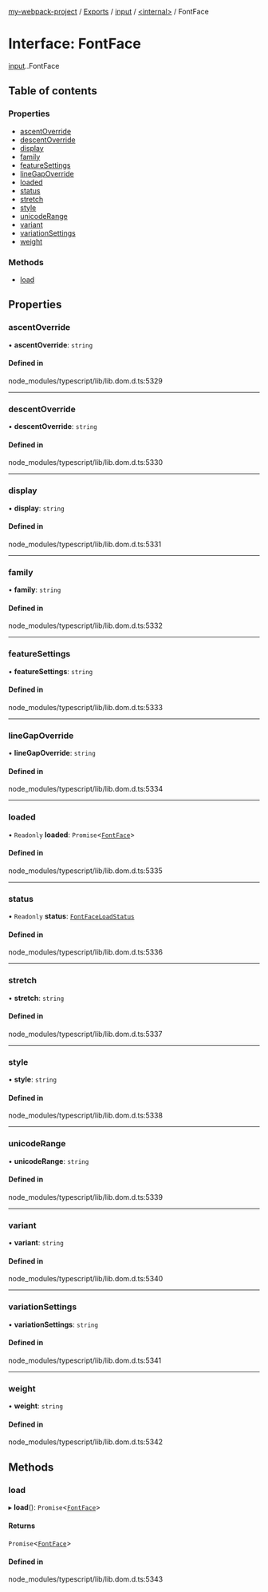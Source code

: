[my-webpack-project](../README.md) / [Exports](../modules.md) / [input](../modules/input.md) / [<internal\>](../modules/input._internal_.md) / FontFace

# Interface: FontFace

[input](../modules/input.md).[<internal>](../modules/input._internal_.md).FontFace

## Table of contents

### Properties

- [ascentOverride](input._internal_.FontFace.md#ascentoverride)
- [descentOverride](input._internal_.FontFace.md#descentoverride)
- [display](input._internal_.FontFace.md#display)
- [family](input._internal_.FontFace.md#family)
- [featureSettings](input._internal_.FontFace.md#featuresettings)
- [lineGapOverride](input._internal_.FontFace.md#linegapoverride)
- [loaded](input._internal_.FontFace.md#loaded)
- [status](input._internal_.FontFace.md#status)
- [stretch](input._internal_.FontFace.md#stretch)
- [style](input._internal_.FontFace.md#style)
- [unicodeRange](input._internal_.FontFace.md#unicoderange)
- [variant](input._internal_.FontFace.md#variant)
- [variationSettings](input._internal_.FontFace.md#variationsettings)
- [weight](input._internal_.FontFace.md#weight)

### Methods

- [load](input._internal_.FontFace.md#load)

## Properties

### ascentOverride

• **ascentOverride**: `string`

#### Defined in

node_modules/typescript/lib/lib.dom.d.ts:5329

___

### descentOverride

• **descentOverride**: `string`

#### Defined in

node_modules/typescript/lib/lib.dom.d.ts:5330

___

### display

• **display**: `string`

#### Defined in

node_modules/typescript/lib/lib.dom.d.ts:5331

___

### family

• **family**: `string`

#### Defined in

node_modules/typescript/lib/lib.dom.d.ts:5332

___

### featureSettings

• **featureSettings**: `string`

#### Defined in

node_modules/typescript/lib/lib.dom.d.ts:5333

___

### lineGapOverride

• **lineGapOverride**: `string`

#### Defined in

node_modules/typescript/lib/lib.dom.d.ts:5334

___

### loaded

• `Readonly` **loaded**: `Promise`<[`FontFace`](../modules/input._internal_.md#fontface)\>

#### Defined in

node_modules/typescript/lib/lib.dom.d.ts:5335

___

### status

• `Readonly` **status**: [`FontFaceLoadStatus`](../modules/input._internal_.md#fontfaceloadstatus)

#### Defined in

node_modules/typescript/lib/lib.dom.d.ts:5336

___

### stretch

• **stretch**: `string`

#### Defined in

node_modules/typescript/lib/lib.dom.d.ts:5337

___

### style

• **style**: `string`

#### Defined in

node_modules/typescript/lib/lib.dom.d.ts:5338

___

### unicodeRange

• **unicodeRange**: `string`

#### Defined in

node_modules/typescript/lib/lib.dom.d.ts:5339

___

### variant

• **variant**: `string`

#### Defined in

node_modules/typescript/lib/lib.dom.d.ts:5340

___

### variationSettings

• **variationSettings**: `string`

#### Defined in

node_modules/typescript/lib/lib.dom.d.ts:5341

___

### weight

• **weight**: `string`

#### Defined in

node_modules/typescript/lib/lib.dom.d.ts:5342

## Methods

### load

▸ **load**(): `Promise`<[`FontFace`](../modules/input._internal_.md#fontface)\>

#### Returns

`Promise`<[`FontFace`](../modules/input._internal_.md#fontface)\>

#### Defined in

node_modules/typescript/lib/lib.dom.d.ts:5343
